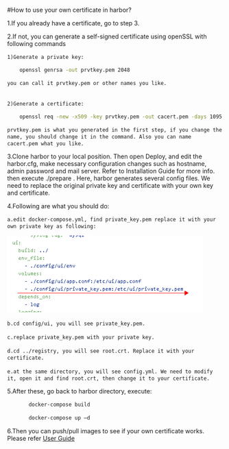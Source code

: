 #How to use your own certificate in harbor?

1.If you already have a certificate, go to step 3.

2.If not, you can generate a self-signed certificate using openSSL with following commands
    
    1)Generate a private key:

```sh
    openssl genrsa -out prvtkey.pem 2048    
```
   
    you can call it prvtkey.pem or other names you like.
    
   
    2)Generate a certificate:

```sh
    openssl req -new -x509 -key prvtkey.pem -out cacert.pem -days 1095
```    
   
    prvtkey.pem is what you generated in the first step, if you change the name, you should change it in the command. Also you can name cacert.pem what you like.

3.Clone harbor to your local position. Then open Deploy, and edit the harbor.cfg, make necessary configuration changes such as hostname, admin password and mail server. Refer to Installation Guide for more info. then execute ./prepare . Here, harbor generates several config files. We need to replace the original private key and certificate with your own key and certificate.

4.Following are what you should do:
 
    a.edit docker-compose.yml, find private_key.pem replace it with your own private key as following:


![edit docker-compose.yml](img/edit_docker-compose-yml.png)


    b.cd config/ui, you will see private_key.pem.
    
    c.replace private_key.pem with your private key.
    
    d.cd ../registry, you will see root.crt. Replace it with your certificate.
 
    e.at the same directory, you will see config.yml. We need to modify it, open it and find root.crt, then change it to your certificate.

5.After these, go back to harbor directory, execute:

```sh
       docker-compose build
```
```sh
       docker-compose up –d  
```

6.Then you can push/pull images to see if your own certificate works. Please refer [User Guide](https://github.com/vmware/harbor/blob/master/docs/user_guide.md)


